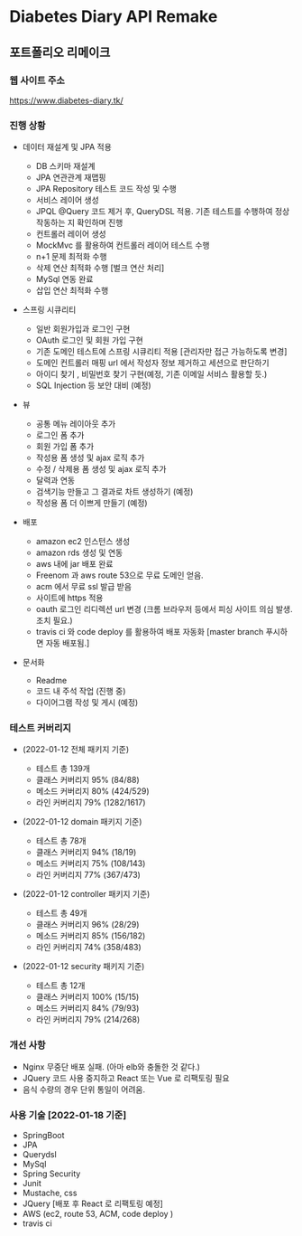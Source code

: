 # __Diabetes Diary API Remake__
## 포트폴리오 리메이크 

### 웹 사이트 주소 ###
https://www.diabetes-diary.tk/

### 진행 상황 ###

+ 데이터 재설계 및 JPA 적용
  + DB 스키마 재설계
  + JPA 연관관계 재맵핑
  + JPA Repository 테스트 코드 작성 및 수행
  + 서비스 레이어 생성
  + JPQL @Query 코드 제거 후, QueryDSL 적용. 기존 테스트를 수행하여 정상 작동하는 지 확인하며 진행
  + 컨트롤러 레이어 생성 
  + MockMvc 를 활용하여 컨트롤러 레이어 테스트 수행 
  + n+1 문제 최적화 수행
  + 삭제 연산 최적화 수행 [벌크 연산 처리]
  + MySql 연동 완료
  + 삽입 연산 최적화 수행
  

+ 스프링 시큐리티
  + 일반 회원가입과 로그인 구현
  + OAuth 로그인 및 회원 가입 구현
  + 기존 도메인 테스트에 스프링 시큐리티 적용 [관리자만 접근 가능하도록 변경]
  + 도메인 컨트롤러 매핑 url 에서 작성자 정보 제거하고 세션으로 판단하기
  + 아이디 찾기 , 비밀번호 찾기 구현(예정, 기존 이메일 서비스 활용할 듯.)
  + SQL Injection 등 보안 대비 (예정)


+ 뷰
  + 공통 메뉴 레이아웃 추가
  + 로그인 폼 추가
  + 회원 가입 폼 추가
  + 작성용 폼 생성 및 ajax 로직 추가
  + 수정 / 삭제용 폼 생성 및 ajax 로직 추가
  + 달력과 연동
  + 검색기능 만들고 그 결과로 차트 생성하기 (예정)
  + 작성용 폼 더 이쁘게 만들기 (예정)
  
+ 배포
  + amazon ec2 인스턴스 생성
  + amazon rds 생성 및 연동
  + aws 내에 jar 배포 완료
  + Freenom 과 aws route 53으로 무료 도메인 얻음. 
  + acm 에서 무료 ssl 발급 받음
  + 사이트에 https 적용 
  + oauth 로그인 리디렉션 url 변경 (크롬 브라우저 등에서 피싱 사이트 의심 발생. 조치 필요.)
  + travis ci 와 code deploy 를 활용하여 배포 자동화 [master branch 푸시하면 자동 배포됨.]
 

+ 문서화
  + Readme 
  + 코드 내 주석 작업 (진행 중)
  + 다이어그램 작성 및 게시 (예정)


### 테스트 커버리지 ###
  + (2022-01-12 전체 패키지 기준)
    + 테스트 총 139개
    + 클래스 커버리지 95% (84/88)
    + 메소드 커버리지 80% (424/529)
    + 라인 커버리지 79% (1282/1617)
    
  + (2022-01-12 domain 패키지 기준)
    + 테스트 총 78개 
    + 클래스 커버리지 94% (18/19)
    + 메소드 커버리지 75% (108/143)
    + 라인 커버리지 77% (367/473)
    
  + (2022-01-12 controller 패키지 기준)
    + 테스트 총 49개
    + 클래스 커버리지 96% (28/29)
    + 메소드 커버리지 85% (156/182)
    + 라인 커버리지 74% (358/483)
    
  + (2022-01-12 security 패키지 기준)
    + 테스트 총 12개
    + 클래스 커버리지 100% (15/15)
    + 메소드 커버리지 84% (79/93)
    + 라인 커버리지 79% (214/268)

### 개선 사항 ###
+ Nginx 무중단 배포 실패. (아마 elb와 충돌한 것 같다.)
+ JQuery 코드 사용 중지하고 React 또는 Vue 로 리팩토링 필요
+ 음식 수량의 경우 단위 통일이 어려움. 

### 사용 기술 [2022-01-18 기준] ###
  + SpringBoot
  + JPA
  + Querydsl
  + MySql
  + Spring Security 
  + Junit
  + Mustache, css
  + JQuery [배포 후 React 로 리팩토링 예정]
  + AWS (ec2, route 53, ACM, code deploy )
  + travis ci